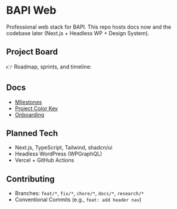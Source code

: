 # BAPI Web

Professional web stack for BAPI. This repo hosts docs now and the codebase later (Next.js + Headless WP + Design System).

## Project Board

👉 Roadmap, sprints, and timeline: <PASTE-YOUR-GITHUB-PROJECT-URL>

## Docs

- [Milestones](docs/MILESTONES.md)
- [Project Color Key](docs/PROJECT-COLOR-KEY.md)
- [Onboarding](docs/ONBOARDING.md)

## Planned Tech

- Next.js, TypeScript, Tailwind, shadcn/ui
- Headless WordPress (WPGraphQL)
- Vercel + GitHub Actions

## Contributing

- Branches: `feat/*`, `fix/*`, `chore/*`, `docs/*`, `research/*`
- Conventional Commits (e.g., `feat: add header nav`)
